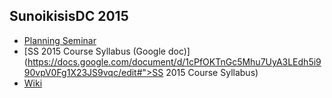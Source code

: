 ## SunoikisisDC 2015

* [Planning Seminar](http://www.dh.uni-leipzig.de/wo/wokshops-seminars/sunoikisis-dc-2015/)
* [SS 2015 Course Syllabus (Google doc)](https://docs.google.com/document/d/1cPfOKTnGc5Mhu7UyA3LEdh5i990vpV0Fg1X23JS9vqc/edit#">SS 2015 Course Syllabus)
* [Wiki](https://github.com/SunoikisisDC/SunoikisisDC-2015/wiki)


